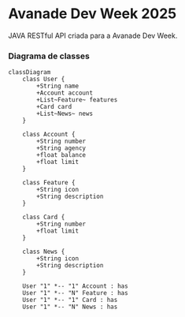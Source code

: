 # Avanade Dev Week 2025
JAVA RESTful API criada para a Avanade Dev Week.

### Diagrama de classes

```mermaid
classDiagram
    class User {
        +String name
        +Account account
        +List~Feature~ features
        +Card card
        +List~News~ news
    }

    class Account {
        +String number
        +String agency
        +float balance
        +float limit
    }

    class Feature {
        +String icon
        +String description
    }

    class Card {
        +String number
        +float limit
    }

    class News {
        +String icon
        +String description
    }

    User "1" *-- "1" Account : has
    User "1" *-- "N" Feature : has
    User "1" *-- "1" Card : has
    User "1" *-- "N" News : has

```
